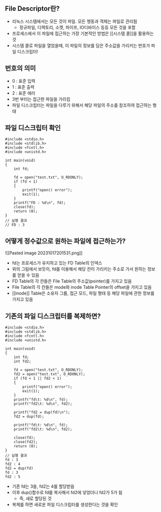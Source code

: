 ## File Descriptor란?
- 리눅스 시스템에서는 모든 것이 파일. 모든 행동과 객체는 파일로 관리됨
	- 정규파일, 디렉토리, 소켓, 파이프, IO디바이스 등등 모든 것을 포함
- 프로세스에서 이 파일에 접근하는 가장 기본적인 방법은 [[시스템 콜]]을 활용하는 것
- 시스템 콜로 파일을 열었을때, 이 파일의 정보를 담은 주소값을 가리키는 번호가 파일 디스크립터!
## 번호의 의미
- 0 : 표준 입력
- 1 : 표준 출력
- 2 : 표준 에러
- 3번 부터는 접근한 파일을 가리킴
- 파일 디스크립터는 파일을 다루기 위해서 해당 파일의 주소를 참조하여 접근하는 형태
## 파일 디스크립터 확인
~~~
#include <stdio.h>
#include <stdlib.h>
#include <fcntl.h>
#include <unistd.h>

int main(void)
{
	int fd;

	fd = open("test.txt", O_RDONLY);
	if (fd < 1)
	{
		printf("open() error");
		exit(1);
	}
	printf("FD : %d\n", fd);
	close(fd);
	return (0);
}
// 실행 결과
// FD : 3
~~~
## 어떻게 정수값으로 원하는 파일에 접근하는가?
![[Pasted image 20231017201531.png]]
- fd는 프로세스가 유지하고 있는 FD Table의 인덱스
- 위의 그림에서 보듯이, fd를 이용해서 해당 칸이 가리키는 주소로 가서 원하는 정보를 얻을 수 있음
- FD Table의 각 칸들은 File Table의 주소값(pointer)를 가지고 있음
- File Table의 각 칸들은 mode와 inode Table Pointer의 offset을 가지고 있음
- [[inode]] Table은 소유자 그룹, 접근 모드, 파일 형태 등 해당 파일에 관한 정보를 가지고 있음
## 기존의 파일 디스크립터를 복제하면?
~~~
#include <stdio.h>
#include <stdlib.h>
#include <fcntl.h>
#include <unistd.h>

int main(void)
{
	int fd;
	int fd2;

	fd = open("test.txt", O_RDONLY);
	fd2 = open("test.txt", O_RDONLY);
	if (fd < 1 || fd2 < 1)
	{
		printf("open() error");
		exit(1);
	}
	printf("fd\t: %d\n", fd);
	printf("fd2\t: %d\n", fd2);

	printf("fd2 = dup(fd)\n");
	fd2 = dup(fd);

	printf("fd\t: %d\n", fd);
	printf("fd2\t: %d\n", fd2);

	close(fd);
	close(fd2);
	return (0);
}
// 실행 결과
fd : 3
fd2 : 4
fd2 = dup(fd)
fd : 3
fd2 : 5
~~~
- 기존 fd는 3을, fd2는 4를 할당받음
- 이후 dup()함수로 fd를 복사해서 fd2에 넣었더니 fd2가 5가 됨
	- 즉, 새로 할당된 것
- 복제를 하면 새로운 파일 디스크립터를 생성한다는 것을 확인
